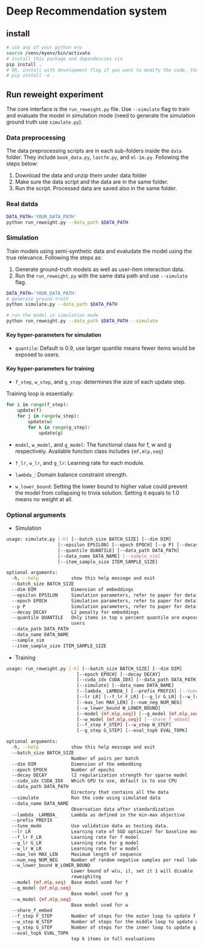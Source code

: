 # Deep Recommendation system

## install

```bash
# use any of your python env
source /venv/myenv/bin/activate
# install this package and dependencies via
pip install .
# OR, install with development flag if you want to modify the code, then do:
# pip install -e .
```

## Run reweight experiment

The core interface is the `run_reweight.py` file. Use `--simulate` flag to train
and evaluate the model in simulation mode (need to generate the simulation ground 
truth use `simulate.py`).

### Data preprocessing
The data preprocessing scripts are in each sub-folders inside the `data` folder. They include `book_data.py`, 
`lastfm.py`, and `ml-1m.py`. Following the steps below:
1. Download the data and unzip them under data folder
2. Make sure the data script and the data are in the same folder.
3. Run the script. Processed data are saved also in the same folder.


### Real datda

```bash
DATA_PATH='YOUR_DATA_PATH'
python run_reweight.py --data_path $DATA_PATH
```

### Simulation
Train models using semi-synthetic data and evaludate the model using the true
relevance. Following the steps as:
1. Generate ground-truth models as well as user-item interaction data.
2. Run the `run_reweight.py` with the same data path and use `--simulate` flag.

```bash
DATA_PATH='YOUR_DATA_PATH'
# generate ground-truth
python simulate.py --data_path $DATA_PATH

# run the model in simulation mode
python run_reweight.py --data_path $DATA_PATH --simulate
```

#### Key hyper-parameters for simulation

* `quantile`: Default is 0.9, use larger quantile means fewer items would be exposed to
users.

#### Key hyper-parameters for training


* `f_step`, `w_step`, and `g_step`: determines the size of each update step.

Training loop is essentially:
```python
for i in range(f_step):
    update(f)
    for j in range(w_step):
        update(w)
        for k in range(g_step):
            update(g)
```

* `model`, `w_model`, and `g_model`: The functional class for f, w and g respectively. Available function class includes
`{mf,mlp,seq}`
  
* `f_lr`, `w_lr`, and `g_lr`: Learning rate for each module.
  
* `lambda_`: Domain balance constraint strength.

* `w_lower_bound`: Setting the lower bound to higher value could prevent the model from 
collapsing to trivia solution. Setting it equals to 1.0 means no weight at all.
  
### Optional arguments

* Simulation

```bash
usage: simulate.py [-h] [--batch_size BATCH_SIZE] [--dim DIM]
                   [--epsilon EPSILON] [--epoch EPOCH] [--p P] [--decay DECAY]
                   [--quantile QUANTILE] [--data_path DATA_PATH]
                   [--data_name DATA_NAME] [--sample_sim]
                   [--item_sample_size ITEM_SAMPLE_SIZE]

optional arguments:
  -h, --help            show this help message and exit
  --batch_size BATCH_SIZE
  --dim DIM             Dimension of embeddings
  --epsilon EPSILON     Simulation parameters, refer to paper for details
  --epoch EPOCH         Simulation parameters, refer to paper for details
  --p P                 Simulation parameters, refer to paper for details
  --decay DECAY         L2 penalty for embeddings
  --quantile QUANTILE   Only items in top x percent quantile are exposed to
                        users
  --data_path DATA_PATH
  --data_name DATA_NAME
  --sample_sim
  --item_sample_size ITEM_SAMPLE_SIZE
```

* Training
```bash
usage: run_reweight.py [-h] [--batch_size BATCH_SIZE] [--dim DIM]
                          [--epoch EPOCH] [--decay DECAY]
                          [--cuda_idx CUDA_IDX] [--data_path DATA_PATH]
                          [--simulate] [--data_name DATA_NAME]
                          [--lambda_ LAMBDA_] [--prefix PREFIX] [--tune_mode]
                          [--lr LR] [--f_lr F_LR] [--g_lr G_LR] [--w_lr W_LR]
                          [--max_len MAX_LEN] [--num_neg NUM_NEG]
                          [--w_lower_bound W_LOWER_BOUND]
                          [--model {mf,mlp,seq}] [--g_model {mf,mlp,seq}]
                          [--w_model {mf,mlp,seq}] [--share_f_embed]
                          [--f_step F_STEP] [--w_step W_STEP]
                          [--g_step G_STEP] [--eval_topk EVAL_TOPK]

optional arguments:
  -h, --help            show this help message and exit
  --batch_size BATCH_SIZE
                        Number of pairs per batch
  --dim DIM             Dimension of the embedding
  --epoch EPOCH         Number of epochs
  --decay DECAY         l2 regularization strength for sparse model
  --cuda_idx CUDA_IDX   Which GPU to use, default is to use CPU
  --data_path DATA_PATH
                        Directory that contains all the data
  --simulate            Run the code using simulated data
  --data_name DATA_NAME
                        Observation data after standardization
  --lambda_ LAMBDA_     Lambda as defined in the min-max objective
  --prefix PREFIX
  --tune_mode           Use validation data as testing data.
  --lr LR               Learning rate of SGD optimizer for baseline models
  --f_lr F_LR           Learning rate for f model
  --g_lr G_LR           Learning rate for g model
  --w_lr W_LR           Learning rate for w model
  --max_len MAX_LEN     Maximum length of sequence
  --num_neg NUM_NEG     Number of random negative samples per real label
  --w_lower_bound W_LOWER_BOUND
                        Lower bound of w(u, i), set it 1 will disable
                        reweighitng
  --model {mf,mlp,seq}  Base model used for f
  --g_model {mf,mlp,seq}
                        Base model used for g
  --w_model {mf,mlp,seq}
                        Base model used for w
  --share_f_embed
  --f_step F_STEP       Number of steps for the outer loop to update f
  --w_step W_STEP       Number of steps for the middle loop to update w
  --g_step G_STEP       Number of steps for the inner loop to update g
  --eval_topk EVAL_TOPK
                        top k items in full evaluations



```
